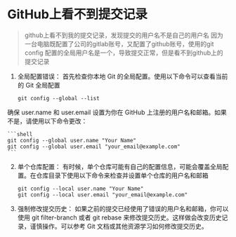 # GitHub上看不到提交记录

> github上看不到我的提交记录，发现提交的用户名不是自己的用户名
> 因为一台电脑既配置了公司的gitlab账号，又配置了github账号，使用的git config 配置的全局用户名是一个，导致提交正常，但是看不到github上的提交记录

1. 全局配置错误： 首先检查你本地 Git 的全局配置。使用以下命令可以查看当前的 Git 全局配置

    ```shell
    git config --global --list
    ```

确保 user.name 和 user.email 设置为你在 GitHub 上注册的用户名和邮箱。如果不是，请使用以下命令更改：

    ```shell
    git config --global user.name "Your Name"
    git config --global user.email "your_email@example.com"
    ```

2. 单个仓库配置： 有时候，单个仓库可能有自己的配置信息，可能会覆盖全局配置。在仓库目录下使用以下命令来检查并设置单个仓库的用户名和邮箱

    ```shell
    git config --local user.name "Your Name"
    git config --local user.email "your_email@example.com"
    ```

3. 强制修改提交历史： 如果之前的提交已经使用了错误的用户名和邮箱，你可以使用 git filter-branch 或者 git rebase 来修改提交历史。这样做会改变历史记录，谨慎操作。可以参考 Git 文档或其他资源学习如何修改提交历史。